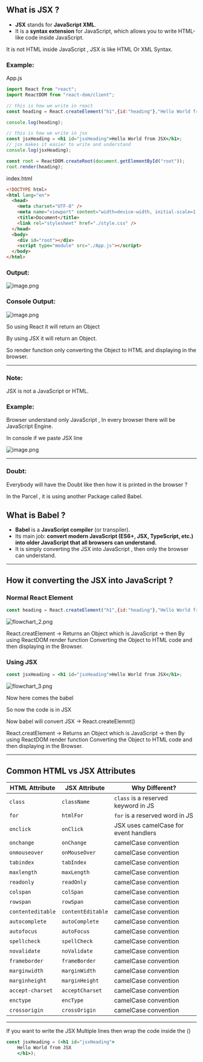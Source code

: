 ## What is JSX ?

- **JSX** stands for **JavaScript XML**.
- It is a **syntax extension** for JavaScript, which allows you to write HTML-like code inside JavaScript.

It is not HTML inside JavaScript , JSX is like HTML Or XML Syntax.

### Example:

App.js

```jsx
import React from "react";
import ReactDOM from "react-dom/client";

// this is how we write in react
const heading = React.createElement("h1",{id:"heading"},"Hello World from react");

console.log(heading);

// this is how we write in jsx
const jsxHeading = <h1 id="jsxHeading">Hello World from JSX</h1>;
// jsx makes it easier to write and understand
console.log(jsxHeading);

const root = ReactDOM.createRoot(document.getElementById("root"));
root.render(heading);
```

index.html

```html
<!DOCTYPE html>
<html lang="en">
  <head>
    <meta charset="UTF-8" />
    <meta name="viewport" content="width=device-width, initial-scale=1.0" />
    <title>Document</title>
    <link rel="stylesheet" href="./style.css" />
  </head>
  <body>
    <div id="root"></div>
    <script type="module" src="./App.js"></script>
  </body>
</html>
```

### Output:

![image.png](attachment:08391154-5e4c-465c-8e08-cd8b0969a85c:image.png)

### Console Output:

![image.png](attachment:5777ae64-6810-4955-974d-05c1006a2a95:image.png)

So using React it will return an Object

By using JSX it will return an Object.

So render function only converting the Object to HTML and displaying in the browser.

---

### Note:

JSX is not a JavaScript or HTML.

### Example:

Browser understand only JavaScript , In every browser there will be JavaScript Engine.

In console if we paste JSX line

![image.png](attachment:48357b0d-2e78-4dad-80d4-483e5b6116c9:image.png)

---

### Doubt:

Everybody will have the Doubt like then how it is printed in the browser ?

In the Parcel , it is using another Package called Babel.

## What is Babel ?

- **Babel** is a **JavaScript compiler** (or transpiler).
- Its main job: **convert modern JavaScript (ES6+, JSX, TypeScript, etc.) into older JavaScript that all browsers can understand.**
- It is simply converting the JSX into JavaScript , then only the browser can understand.

---

## How it converting the JSX into JavaScript ?

### Normal React Element

```jsx
const heading = React.createElement("h1",{id:"heading"},"Hello World from react");
```

![flowchart_2.png](attachment:6330d163-e645-4e89-a64b-ee2d4c39374b:flowchart_2.png)

React.creatElement → Returns an Object which is JavaScript → then By using ReactDOM render function Converting the Object to HTML code and then displaying in the Browser.

### Using JSX

```jsx
const jsxHeading = <h1 id="jsxHeading">Hello World from JSX</h1>;
```

![flowchart_3.png](attachment:f1f3815c-4d5d-45ea-8151-64f154fc37ae:flowchart_3.png)

Now here comes the babel

So now the code is in JSX 

Now babel will convert JSX → React.createElemnt()

React.creatElement → Returns an Object which is JavaScript → then By using ReactDOM render function Converting the Object to HTML code and then displaying in the Browser.

---

## Common HTML vs JSX Attributes

| **HTML Attribute** | **JSX Attribute** | **Why Different?** |
| --- | --- | --- |
| `class` | `className` | `class` is a reserved keyword in JS |
| `for` | `htmlFor` | `for` is a reserved word in JS |
| `onclick` | `onClick` | JSX uses camelCase for event handlers |
| `onchange` | `onChange` | camelCase convention |
| `onmouseover` | `onMouseOver` | camelCase convention |
| `tabindex` | `tabIndex` | camelCase convention |
| `maxlength` | `maxLength` | camelCase convention |
| `readonly` | `readOnly` | camelCase convention |
| `colspan` | `colSpan` | camelCase convention |
| `rowspan` | `rowSpan` | camelCase convention |
| `contenteditable` | `contentEditable` | camelCase convention |
| `autocomplete` | `autoComplete` | camelCase convention |
| `autofocus` | `autoFocus` | camelCase convention |
| `spellcheck` | `spellCheck` | camelCase convention |
| `novalidate` | `noValidate` | camelCase convention |
| `frameborder` | `frameBorder` | camelCase convention |
| `marginwidth` | `marginWidth` | camelCase convention |
| `marginheight` | `marginHeight` | camelCase convention |
| `accept-charset` | `acceptCharset` | camelCase convention |
| `enctype` | `encType` | camelCase convention |
| `crossorigin` | `crossOrigin` | camelCase convention |

---

If you want to write the JSX Multiple lines then wrap the code inside the ()

```jsx
const jsxHeading = (<h1 id="jsxHeading">
    Hello World from JSX
    </h1>);
```